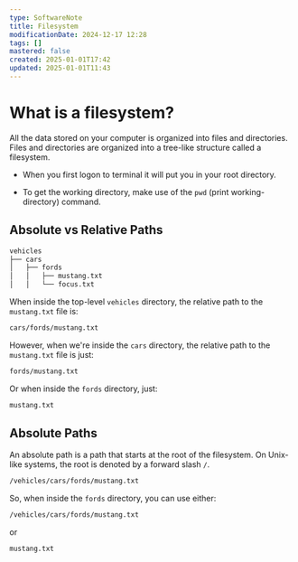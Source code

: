 ```yaml
---
type: SoftwareNote
title: Filesystem
modificationDate: 2024-12-17 12:28
tags: []
mastered: false
created: 2025-01-01T17:42
updated: 2025-01-01T11:43
---
```


# What is a filesystem?

All the data stored on your computer is organized into files and directories. Files and directories are organized into a tree-like structure called a filesystem.

- When you first logon to terminal it will put you in your root directory.

- To get the working directory, make use of the `pwd` (print working-directory) command.

## Absolute vs Relative Paths

```bash
vehicles
├── cars
│   ├── fords
│   │   ├── mustang.txt
│   │   └── focus.txt
```

When inside the top-level `vehicles` directory, the relative path to the `mustang.txt` file is:

```bash
cars/fords/mustang.txt
```

However, when we're inside the `cars` directory, the relative path to the `mustang.txt` file is just:

```bash
fords/mustang.txt
```

Or when inside the `fords` directory, just:

```bash
mustang.txt
```

## Absolute Paths

An absolute path is a path that starts at the root of the filesystem. On Unix-like systems, the root is denoted by a forward slash `/`.

```bash
/vehicles/cars/fords/mustang.txt
```

So, when inside the `fords` directory, you can use either:

```bash
/vehicles/cars/fords/mustang.txt
```

or

```bash
mustang.txt
```


